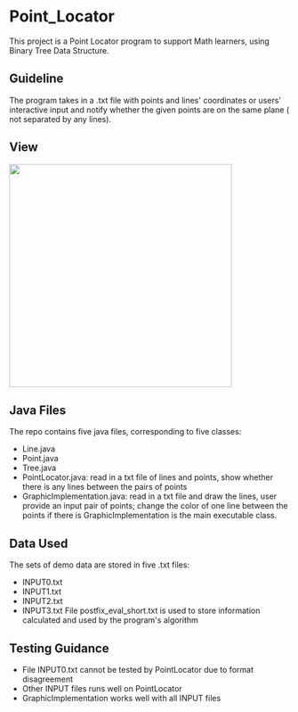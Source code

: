 # Point_Locator
This project is a Point Locator program to support Math learners, using Binary Tree Data Structure.
## Guideline
The program takes in a .txt file with points and lines' coordinates or users' interactive input and notify whether the given points are on the same plane ( not separated by any lines).
## View

<img src="https://user-images.githubusercontent.com/47710293/97809139-30a89400-1c39-11eb-82e7-fded4685e00b.png" width = "400" height = "400">

## Java Files
The repo contains five java files, corresponding to five classes: 
- Line.java
- Point.java
- Tree.java
- PointLocator.java: read in a txt file of lines and points, show whether there is any lines between the pairs of points
- GraphicImplementation.java: read in a txt file and draw the lines, user provide an input pair of points; change the color of one line between the points if there is
GraphicImplementation is the main executable class.
## Data Used
The sets of demo data are stored in five .txt files:
- INPUT0.txt
- INPUT1.txt
- INPUT2.txt
- INPUT3.txt
File postfix_eval_short.txt is used to store information calculated and used by the program's algorithm
## Testing Guidance
- File INPUT0.txt cannot be tested by PointLocator due to format disagreement
- Other INPUT files runs well on PointLocator
- GraphicImplementation works well with all INPUT files
